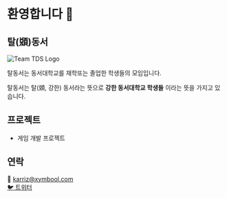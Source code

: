 # 환영합니다 👋

## 탈(䫄)동서
![Team TDS Logo](https://user-images.githubusercontent.com/10491607/186138863-c7ddf6ed-5301-4b0b-b380-081715c199af.png)

탈동서는 동서대학교를 재학또는 졸업한 학생들의 모임입니다.

탈동서는 탈(䫄, 강한) 동서라는 뜻으로 **강한 동서대학교 학생들** 이라는 뜻을 가지고 있습니다.

## 프로젝트 
+ 게임 개발 프로젝트

## 연락
:email: karriz@xymbool.com   
[:bird: 트위터](https://twitter.com/Karriz_)
